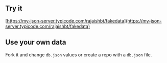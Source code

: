 ## Try it

[https://my-json-server.typicode.com/rajaishbt/fakedata](https://my-json-server.typicode.com/rajaishbt/fakedata)

## Use your own data

Fork it and change `db.json` values or create a repo with a `db.json` file.
